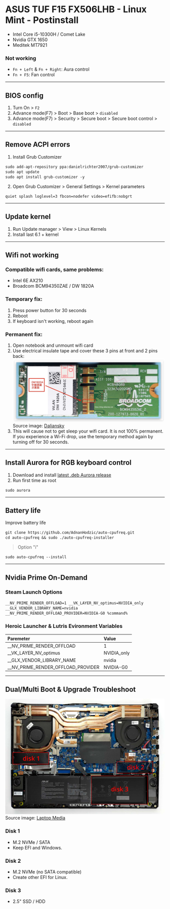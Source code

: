 # ASUS TUF F15 FX506LHB - Linux Mint - Postinstall

* Intel Core i5-10300H / Comet Lake
* Nvidia GTX 1650
* Meditek MT7921

### Not working
* `Fn + Left` & `Fn + Right`: Aura control
* `Fn + F5`: Fan control

---

## BIOS config
1. Turn On > `F2`
2. Advance mode(F7) > Boot > Base boot > `disabled`
3. Advance mode(F7) > Security > Secure boot > Secure boot control > `disabled`
   
---


## Remove ACPI errors
1. Install Grub Customizer
```
sudo add-apt-repository ppa:danielrichter2007/grub-customizer
sudo apt update
sudo apt install grub-customizer -y
```
2. Open Grub Customizer > General Settings > Kernel parameters
```
quiet splash loglevel=3 fbcon=nodefer video=efifb:nobgrt
```

---

## Update kernel
1. Run Update manager > View > Linux Kernels
2. Install last 6.1 + kernel

---

## Wifi not working
### Compatible wifi cards, same problems:
* Intel 6E AX210
* Broadcom BCM94350ZAE / DW 1820A
### Temporary fix:
1. Press power button for 30 seconds
2. Reboot
3. If keyboard isn't working, reboot again
### Permanent fix:
1. Open notebook and unmount wifi card
2. Use electrical insulate tape and cover these 3 pins at front and 2 pins back:
<img src="img/DW1820A_Cover_pins.jpg"><br>
Source image: [Daliansky](https://blog.daliansky.net/DW1820A_BCM94350ZAE-driver-inserts-the-correct-posture.html)
3. This will cause not to get sleep your wifi card. It is not 100% permanent. If you experience a Wi-Fi drop, use the temporary method again by turning off for 30 seconds.
   
---

## Install Aurora for RGB keyboard control
1. Download and install [latest .deb Aurora release](https://github.com/legacyO7/Aurora/releases/latest/)
2. Run first time as root
```
sudo aurora
```

---

## Battery life
Improve battery life
```
git clone https://github.com/AdnanHodzic/auto-cpufreq.git
cd auto-cpufreq && sudo ./auto-cpufreq-installer
```
> Option "i"
```
sudo auto-cpufreq --install
```

---

## Nvidia Prime On-Demand

### Steam Launch Options
```
__NV_PRIME_RENDER_OFFLOAD=1 __VK_LAYER_NV_optimus=NVIDIA_only __GLX_VENDOR_LIBRARY_NAME=nvidia __NV_PRIME_RENDER_OFFLOAD_PROVIDER=NVIDIA-G0 %command%
```

### Heroic Launcher & Lutris Evironment Variables 

| Paremeter     | Value |
| :---------- | :---------- |
| __NV_PRIME_RENDER_OFFLOAD    | 1     |
| __VK_LAYER_NV_optimus   | NVIDIA_only       |
| __GLX_VENDOR_LIBRARY_NAME   | nvidia       |
| __NV_PRIME_RENDER_OFFLOAD_PROVIDER   | NVIDIA-G0      |

---

## Dual/Multi Boot & Upgrade Troubleshoot
<img src="img/asus-tuf-f15-motherboard-hard-drives-ssd-nvme.jpg"><br>
Source image: [Laptop Media](https://laptopmedia.com/es/highlights/inside-asus-tuf-gaming-f15-fx506-2021-disassembly-and-upgrade-options/)
### Disk 1
* M.2 NVMe / SATA
* Keep EFI and Windows.
### Disk 2
* M.2 NVMe (no SATA compatible)
* Create other EFI for Linux. 
### Disk 3
* 2.5" SSD / HDD

